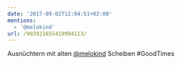 ```yaml
---
date: '2017-09-02T12:04:51+02:00'
mentions:
  - '@melokind'
url: /903921655419994113/
---
```

Ausnüchtern mit alten [@melokind](https://twitter.com/@melokind) Scheiben #GoodTimes
